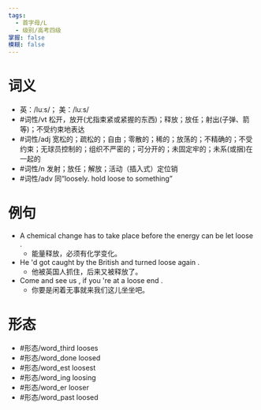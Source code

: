 ```yaml
---
tags:
  - 首字母/L
  - 级别/高考四级
掌握: false
模糊: false
---
```

# 词义
- 英：/luːs/； 美：/luːs/
- #词性/vt  松开，放开(尤指束紧或紧握的东西)；释放；放任；射出(子弹、箭等)；不受约束地表达
- #词性/adj  宽松的；疏松的；自由；零散的；稀的；放荡的；不精确的；不受约束；无球员控制的；组织不严密的；可分开的；未固定牢的；未系(或捆)在一起的
- #词性/n  发射；放任；解放；活动（插入式）定位销
- #词性/adv  同“loosely. hold loose to something”
# 例句
- A chemical change has to take place before the energy can be let loose .
	- 能量释放，必须有化学变化。
- He 'd got caught by the British and turned loose again .
	- 他被英国人抓住，后来又被释放了。
- Come and see us , if you 're at a loose end .
	- 你要是闲着无事就来我们这儿坐坐吧。
# 形态
- #形态/word_third looses
- #形态/word_done loosed
- #形态/word_est loosest
- #形态/word_ing loosing
- #形态/word_er looser
- #形态/word_past loosed
